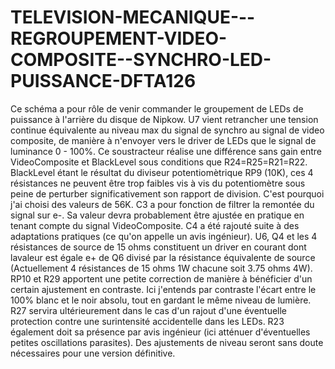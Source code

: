 # TELEVISION-MECANIQUE---REGROUPEMENT-VIDEO-COMPOSITE--SYNCHRO-LED-PUISSANCE-DFTA126
Ce schéma a pour rôle de venir commander le groupement de LEDs de puissance à l'arrière du disque de Nipkow. 
U7 vient retrancher une tension continue équivalente au niveau max du signal de synchro au signal de video composite, de manière à n'envoyer vers le driver de LEDs que le signal de luminance 0 - 100%.
Ce soustracteur réalise une différence sans gain entre VideoComposite et BlackLevel sous conditions que R24=R25=R21=R22.
BlackLevel étant le résultat du diviseur potentiomètrique RP9 (10K), ces 4 résistances ne peuvent être trop faibles vis à vis du potentiomètre sous peine de perturber significativement son rapport de division. C'est pourquoi j'ai choisi des valeurs de 56K.
C3  a pour fonction de filtrer la remontée du signal sur e-. Sa valeur devra probablement être ajustée en pratique en tenant compte du signal VideoComposite.
C4 a été rajouté suite à des adaptations pratiques (ce qu'on appelle un avis ingénieur).
U6, Q4 et les 4 résistances de source de 15 ohms constituent un driver en courant dont lavaleur est égale e+ de Q6 divisé par la résistance équivalente de source (Actuellement 4 résistances de 15 ohms 1W chacune soit 3.75 ohms 4W).
RP10 et R29 apportent une petite correction de manière à bénéficier d'un certain ajustement en contraste. Ici j'entends par contraste l'écart entre le 100% blanc et le noir absolu, tout en gardant le même niveau de lumière.
R27 servira ultérieurement dans le cas d'un rajout d'une éventuelle protection contre une surintensité accidentelle dans les LEDs.
R23 également doit sa présence par avis ingénieur (ici atténuer d'éventuelles petites oscillations parasites).
Des ajustements de niveau seront sans doute nécessaires pour une version définitive.

